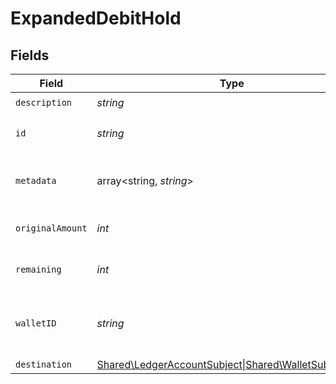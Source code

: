 # ExpandedDebitHold


## Fields

| Field                                                                                   | Type                                                                                    | Required                                                                                | Description                                                                             | Example                                                                                 |
| --------------------------------------------------------------------------------------- | --------------------------------------------------------------------------------------- | --------------------------------------------------------------------------------------- | --------------------------------------------------------------------------------------- | --------------------------------------------------------------------------------------- |
| `description`                                                                           | *string*                                                                                | :heavy_check_mark:                                                                      | N/A                                                                                     |                                                                                         |
| `id`                                                                                    | *string*                                                                                | :heavy_check_mark:                                                                      | The unique ID of the hold.                                                              |                                                                                         |
| `metadata`                                                                              | array<string, *string*>                                                                 | :heavy_check_mark:                                                                      | Metadata associated with the hold.                                                      |                                                                                         |
| `originalAmount`                                                                        | *int*                                                                                   | :heavy_check_mark:                                                                      | Original amount on hold                                                                 | 100                                                                                     |
| `remaining`                                                                             | *int*                                                                                   | :heavy_check_mark:                                                                      | Remaining amount on hold                                                                | 10                                                                                      |
| `walletID`                                                                              | *string*                                                                                | :heavy_check_mark:                                                                      | The ID of the wallet the hold is associated with.                                       |                                                                                         |
| `destination`                                                                           | [Shared\LedgerAccountSubject\|Shared\WalletSubject\|null](../../Models/Shared/Subject.md) | :heavy_minus_sign:                                                                      | N/A                                                                                     |                                                                                         |
